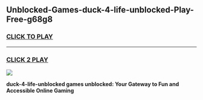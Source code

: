 
## Unblocked-Games-duck-4-life-unblocked-Play-Free-g68g8
<h3>
<a href="https://premium76.site?title=duck-4-life-unblocked&ref=10A">CLICK TO PLAY</a></h3>
<hr>

<h3>
<a href="https://premium76.site?title=duck-4-life-unblocked&ref=10A">CLICK 2 PLAY</a>
  
</h3>

<a href="https://premium76.site?title=duck-4-life-unblocked&ref=10A"><img src="https://clearcache.store/games.png"></a>


**duck-4-life-unblocked games unblocked: Your Gateway to Fun and Accessible Online Gaming**
